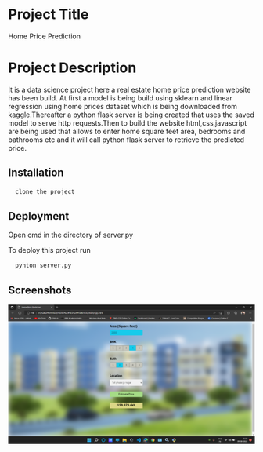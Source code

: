 
# Project Title

Home Price Prediction 

# Project Description

 It is a data science project here a real estate home price prediction website has been build. At first a model is being build using sklearn and linear regression using home prices dataset which is being downloaded from kaggle.Thereafter a python flask server is being created that uses the saved model to serve http requests.Then to build the website html,css,javascript are being used that allows to enter home square feet area, bedrooms and bathrooms etc and it will call python flask server to retrieve the predicted price.






## Installation

```bash
  clone the project
```

    
## Deployment

Open cmd in the directory of server.py

To deploy this project run

```bash
  pyhton server.py
```


## Screenshots

![App Screenshot](https://github.com/Saikat-SS24/Home_Price_Prediction/blob/main/img/img1.png)


